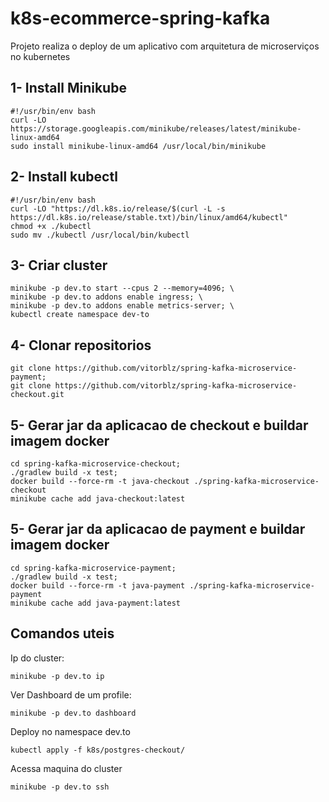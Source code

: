# k8s-ecommerce-spring-kafka
Projeto realiza o deploy de um aplicativo com arquitetura de microserviços no kubernetes


## 1- Install Minikube
```
#!/usr/bin/env bash
curl -LO https://storage.googleapis.com/minikube/releases/latest/minikube-linux-amd64
sudo install minikube-linux-amd64 /usr/local/bin/minikube
```

## 2- Install kubectl
```
#!/usr/bin/env bash
curl -LO "https://dl.k8s.io/release/$(curl -L -s https://dl.k8s.io/release/stable.txt)/bin/linux/amd64/kubectl"
chmod +x ./kubectl
sudo mv ./kubectl /usr/local/bin/kubectl
```

## 3- Criar cluster
```
minikube -p dev.to start --cpus 2 --memory=4096; \
minikube -p dev.to addons enable ingress; \
minikube -p dev.to addons enable metrics-server; \
kubectl create namespace dev-to
```

## 4- Clonar repositorios
```
git clone https://github.com/vitorblz/spring-kafka-microservice-payment;
git clone https://github.com/vitorblz/spring-kafka-microservice-checkout.git
```


## 5- Gerar jar da aplicacao de checkout e buildar imagem docker
```
cd spring-kafka-microservice-checkout;
./gradlew build -x test;
docker build --force-rm -t java-checkout ./spring-kafka-microservice-checkout
minikube cache add java-checkout:latest
```

## 5- Gerar jar da aplicacao de payment e buildar imagem docker
```
cd spring-kafka-microservice-payment;
./gradlew build -x test;
docker build --force-rm -t java-payment ./spring-kafka-microservice-payment
minikube cache add java-payment:latest
```

## Comandos uteis

Ip do cluster: 
``` 
minikube -p dev.to ip
```

Ver Dashboard de um profile: 
``` 
minikube -p dev.to dashboard
```

Deploy no namespace dev.to 
``` 
kubectl apply -f k8s/postgres-checkout/
```

Acessa maquina do cluster
``` 
minikube -p dev.to ssh
```